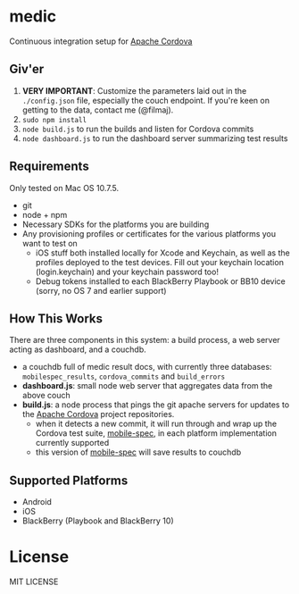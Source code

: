 # medic

Continuous integration setup for [Apache Cordova](http://cordova.io)

## Giv'er 

1. **VERY IMPORTANT**: Customize the parameters laid out in the `./config.json` file, especially the couch endpoint. If you're keen on getting to the data, contact me (@filmaj).
2. `sudo npm install`
3. `node build.js` to run the builds and listen for Cordova commits
4. `node dashboard.js` to run the dashboard server summarizing test results

## Requirements

Only tested on Mac OS 10.7.5.

- git
- node + npm
- Necessary SDKs for the platforms you are building
- Any provisioning profiles or certificates for the various platforms you want to test on
  - iOS stuff both installed locally for Xcode and Keychain, as well as the profiles deployed to the test devices. Fill out your keychain location (login.keychain) and your keychain password too!
  - Debug tokens installed to each BlackBerry Playbook or BB10 device (sorry, no OS 7 and earlier support)

## How This Works

There are three components in this system: a build process, a web server acting as dashboard, and a couchdb.

- a couchdb full of medic result docs, with currently three databases: `mobilespec_results`, `cordova_commits` and `build_errors`
- **dashboard.js**: small node web server that aggregates data from the above couch
- **build.js**: a node process that pings the git apache servers for updates to the [Apache Cordova](http://cordova.io) project repositories.
  - when it detects a new commit, it will run through and wrap up the Cordova test suite, [mobile-spec](http://github.com/apache/cordova-mobile-spec), in each platform implementation currently supported
  - this version of [mobile-spec](http://github.com/apache/cordova-mobile-spec) will save results to couchdb

## Supported Platforms

- Android
- iOS
- BlackBerry (Playbook and BlackBerry 10)

# License

MIT LICENSE
